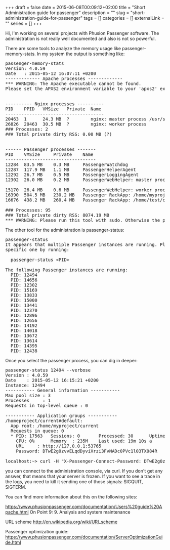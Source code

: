 +++ 
draft = false
date = 2015-06-08T00:09:12+02:00
title = "Short Administration guide for passenger"
description = ""
slug = "short-administration-guide-for-passenger" 
tags = []
categories = []
externalLink = ""
series = []
+++

Hi, I'm working on several projects with Phusion Passenger software.
The administration is not really well documented and also is not so powerful.

There are some tools to analyze the memory usage like passenger-memory-stats.
In my system the output is something like:
 
<pre class="theme:dark-terminal lang:sh decode:true " >passenger-memory-stats
Version: 4.0.59
Date   : 2015-05-12 16:07:11 +0200
------------- Apache processes -------------
*** WARNING: The Apache executable cannot be found.
Please set the APXS2 environment variable to your 'apxs2' executable's filename,                                                              or set the HTTPD environment variable to your 'httpd' or 'apache2' executable's                                                              filename.


---------- Nginx processes ----------
PID    PPID   VMSize   Private  Name
-------------------------------------
20463  1      24.3 MB  ?        nginx: master process /usr/sbin/nginx -c /etc/ng                                                             inx/nginx.conf
26826  20463  30.5 MB  ?        nginx: worker process
### Processes: 2
### Total private dirty RSS: 0.00 MB (?)


------ Passenger processes -------
PID    VMSize     Private    Name
----------------------------------
12284  83.5 MB    0.3 MB     PassengerWatchdog
12287  117.9 MB   1.1 MB     PassengerHelperAgent
12292  26.7 MB    0.5 MB     PassengerLoggingAgent
12302  26.0 MB    0.2 MB     PassengerWebHelper: master process /home/project                                                            1/.passenger-enterprise/standalone/4.0.59/webhelper-1.6.2-x86_64-linux/Passenger                                                             WebHelper -c /tmp/passenger-standalone.1r1zr19/config -p /tmp/passenger-standalo                                                             ne.1r1zr19/

15170  26.4 MB    0.6 MB     PassengerWebHelper: worker process
16390  504.5 MB   230.2 MB   Passenger RackApp: /home/myproject/curren                                                      
16676  438.2 MB   260.4 MB   Passenger RackApp: /home/test/curren                                                            
                                                          
### Processes: 95
### Total private dirty RSS: 8074.19 MB
*** WARNING: Please run this tool with sudo. Otherwise the private dirty RSS (a                                                              reliable metric for real memory usage) of processes cannot be determined.</pre> 

The other tool for the administration is passenger-status:

 
<pre class="theme:dark-terminal lang:sh decode:true " >passenger-status
It appears that multiple Passenger instances are running. Please select a
specific one by running:

  passenger-status &lt;PID&gt;

The following Passenger instances are running:
  PID: 12494
  PID: 14656
  PID: 12302
  PID: 15169
  PID: 13833
  PID: 15000
  PID: 13441
  PID: 12370
  PID: 12896
  PID: 12656
  PID: 14192
  PID: 14018
  PID: 13672
  PID: 13614
  PID: 14395
  PID: 12438</pre> 
Once you select the passenger process, you can dig in deeper:

 
<pre class="theme:dark-terminal lang:sh decode:true " >passenger-status 12494 --verbose
Version : 4.0.59
Date    : 2015-05-12 16:15:21 +0200
Instance: 12494
----------- General information -----------
Max pool size : 3
Processes     : 1
Requests in top-level queue : 0

----------- Application groups -----------
/homeproject/current#default:
  App root: /home/myproject/current
  Requests in queue: 0
  * PID: 17563   Sessions: 0       Processed: 30      Uptime: 4h 0m 31s
    CPU: 0%      Memory  : 235M    Last used: 19m 10s a
    URL     : http://127.0.0.1:53765
    Password: DTwE2g0zvvELqdDyviXrzi3FvNADc0PVc1l03TX084R

localhost:~&gt; curl -H "X-Passenger-Connect-Password: DTwE2g0zvvELqdDyviXrzi3FvNADc0PVc1l03TX084R" http://127.0.0.1:53765</pre> 

you can connect to the administration console, via curl. If you don't get any answer, that means that your server is frozen. If you want to see a trace in the logs, you need to kill it sending one of those signals: SIGQUIT, SIGTERM.

You can find more information about this on the following sites:


<a href="https://www.phusionpassenger.com/documentation/Users%20guide%20Apache.html" target="_blank">https://www.phusionpassenger.com/documentation/Users%20guide%20Apache.html</a>
On Point 9: 9. Analysis and system maintenance

URL scheme
<a href="http://en.wikipedia.org/wiki/URI_scheme" target="_blank">http://en.wikipedia.org/wiki/URI_scheme</a>

Passenger optimization guide:
<a href="https://www.phusionpassenger.com/documentation/ServerOptimizationGuide.html" target="_blank">https://www.phusionpassenger.com/documentation/ServerOptimizationGuide.html</a>

